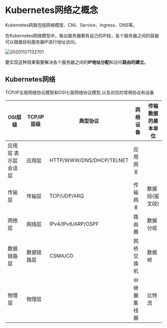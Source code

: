 # Kubernetes网络之概念

Kubernetes网路包括网络模型、CNI、Service、Ingress、DNS等。

在Kubernetes网络模型中，每台服务器都有自己的IP段，各个服务器之间的容器可以根据目标服务器IP进行地址访问。

![20201127132701](https://deemoprobe.oss-cn-shanghai.aliyuncs.com/images/20201127132701.png)

要实现这种效果需要解决各个服务器之间的**IP地址分配**和访问**路由的建立**。

## Kubernetes网络

TCP/IP五层网络协议模型和OSI七层网络协议模型,以及对应的常用协议和设备

| OSI层级              | TCP/IP层级 | 典型协议                 | 网络设备      | 传输数据的基本单位 |
| -------------------- | ---------- | ------------------------ | ------------- | ------------------ |
| 应用层 表示层 会话层 | 应用层     | HTTP/WWW/DNS/DHCP/TELNET | 应用网关      |                    |
| 传输层               | 传输层     | TCP/UDP/ARQ              | 传输网关      | 数据段(报文段)     |
| 网络层               | 网络层     | IPv4/IPv6/ARP/OSPF       | 路由器        | 数据分组           |
| 数据链路层           | 数据链路层 | CSMA/CD                  | 网桥 交换机   | 数据帧             |
| 物理层               | 物理层     |                          | 中继器 集线器 | 比特流             |
